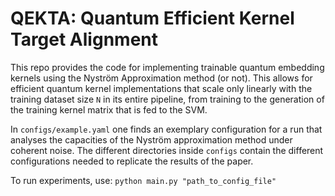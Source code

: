 # QEKTA: Quantum Efficient Kernel Target Alignment

This repo provides the code for implementing trainable quantum embedding kernels using the Nyström Approximation method (or not). This allows for efficient quantum kernel implementations that scale only linearly with the training dataset size ```N``` in its entire pipeline, from training to the generation of the training kernel matrix that is fed to the SVM.


In ```configs/example.yaml``` one finds an exemplary configuration for a run that analyses the capacities of the Nyström approximation method under coherent noise. The different directories inside ```configs``` contain the different configurations needed to replicate the results of the paper.

To run experiments, use:
```python main.py "path_to_config_file" ```